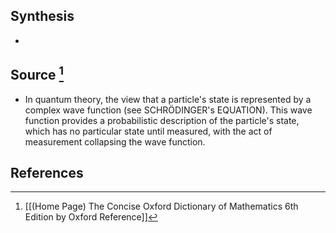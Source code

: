 ## Synthesis
- 
## Source [^1]
- In quantum theory, the view that a particle's state is represented by a complex wave function (see SCHRÖDINGER's EQUATION). This wave function provides a probabilistic description of the particle's state, which has no particular state until measured, with the act of measurement collapsing the wave function.
## References

[^1]: [[(Home Page) The Concise Oxford Dictionary of Mathematics 6th Edition by Oxford Reference]]
